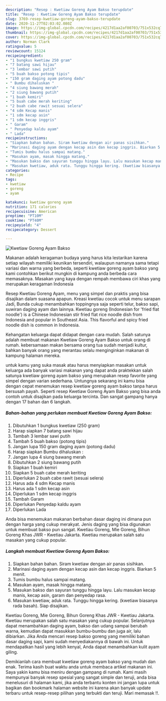 ```yaml
---
description: "Resep : Kwetiaw Goreng Ayam Bakso terupdate"
title: "Resep : Kwetiaw Goreng Ayam Bakso terupdate"
slug: 3769-resep-kwetiaw-goreng-ayam-bakso-terupdate
date: 2020-11-27T02:03:02.080Z
image: https://img-global.cpcdn.com/recipes/4217d1aa2af00703/751x532cq70/kwetiaw-goreng-ayam-bakso-foto-resep-utama.jpg
thumbnail: https://img-global.cpcdn.com/recipes/4217d1aa2af00703/751x532cq70/kwetiaw-goreng-ayam-bakso-foto-resep-utama.jpg
cover: https://img-global.cpcdn.com/recipes/4217d1aa2af00703/751x532cq70/kwetiaw-goreng-ayam-bakso-foto-resep-utama.jpg
author: Norman Clark
ratingvalue: 5
reviewcount: 15124
recipeingredient:
- "1 bungkus kwetiaw 250 gram"
- "7 batang sawi hijau"
- "3 lembar sawi putih"
- "5 buah bakso potong tipis"
- "150 gram daging ayam potong dadu"
- " Bumbu dihaluskan "
- "4 siung bawang merah"
- "2 siung bawang putih"
- "1 buah kemiri"
- "5 buah cabe merah keriting"
- "2 buah cabe rawit sesuai selera"
- "4 sdm Kecap manis"
- "1 sdm kecap asin"
- "1 sdm kecap inggris"
- " Garam"
- " Penyedap kaldu ayam"
- " Lada"
recipeinstructions:
- "Siapkan bahan bahan. Siram kwetiaw dengan air panas sisihkan."
- "Marinasi daging ayam dengan kecap asin dan kecap inggris. Biarkan 5 menit."
- "Tumis bumbu halus sampai matang."
- "Masukan ayam, masak hingga matang."
- "Masukan bakso dan sayuran tunggu hingga layu. Lalu masukan kecap manis, kecap asin, garam dan penyedap rasa."
- "Masukan kwetiaw, aduk rata. Tunggu hingga kering. (kwetiaw biasanya rada basah). Siap disajikan."
categories:
- Recipe
tags:
- kwetiaw
- goreng
- ayam

katakunci: kwetiaw goreng ayam 
nutrition: 171 calories
recipecuisine: American
preptime: "PT10M"
cooktime: "PT40M"
recipeyield: "4"
recipecategory: Dessert

---
```



![Kwetiaw Goreng Ayam Bakso](https://img-global.cpcdn.com/recipes/4217d1aa2af00703/751x532cq70/kwetiaw-goreng-ayam-bakso-foto-resep-utama.jpg)

Makanan adalah keragaman budaya yang harus kita lestarikan karena setiap wilayah memiliki keunikan tersendiri, walaupun namanya sama tetapi variasi dan warna yang berbeda, seperti kwetiaw goreng ayam bakso yang kami contohkan berikut mungkin di kampung anda berbeda cara memasaknya. Masakan yang kaya dengan rempah membawa ciri khas yang merupakan keragaman Indonesia

Resep Kwetiau Goreng Ayam, menu yang simpel dan praktis yang bisa disajikan dalam suasana apapun. Kreasi kwetiau cocok untuk menu sarapan Jadi, Bunda cukup menambahkan toppingnya saja seperti telur, bakso sapi, suwiran daging ayam dan lainnya. Kwetiau goreng (Indonesian for &#39;fried flat noodle&#39;) is a Chinese Indonesian stir fried flat rice noodle dish from Indonesia and popular in Southeast Asia. This flavorful and spicy fried noodle dish is common in Indonesia.

Kehangatan keluarga dapat didapat dengan cara mudah. Salah satunya adalah membuat makanan Kwetiaw Goreng Ayam Bakso untuk orang di rumah. kebersamaan makan bersama orang tua sudah menjadi kultur, bahkan banyak orang yang merantau selalu menginginkan makanan di kampung halaman mereka.

untuk kamu yang suka masak atau harus menyiapkan masakan untuk keluarga ada banyak variasi makanan yang dapat anda praktekkan salah satunya kwetiaw goreng ayam bakso yang merupakan resep favorite yang simpel dengan varian sederhana. Untungnya sekarang ini kamu bisa dengan cepat menemukan resep kwetiaw goreng ayam bakso tanpa harus bersusah payah.
Seperti resep Kwetiaw Goreng Ayam Bakso yang bisa anda contoh untuk disajikan pada keluarga tercinta. Dan sangat gampang hanya dengan 17 bahan dan 6 langkah.


<!--inarticleads1-->

##### Bahan-bahan yang perlukan membuat Kwetiaw Goreng Ayam Bakso:

1. Dibutuhkan 1 bungkus kwetiaw (250 gram)
1. Harap siapkan 7 batang sawi hijau
1. Tambah 3 lembar sawi putih
1. Tambah 5 buah bakso (potong tipis)
1. Jangan lupa 150 gram daging ayam (potong dadu)
1. Harap siapkan  Bumbu dihaluskan :
1. Jangan lupa 4 siung bawang merah
1. Dibutuhkan 2 siung bawang putih
1. Siapkan 1 buah kemiri
1. Siapkan 5 buah cabe merah keriting
1. Diperlukan 2 buah cabe rawit (sesuai selera)
1. Harus ada 4 sdm Kecap manis
1. Harus ada 1 sdm kecap asin
1. Diperlukan 1 sdm kecap inggris
1. Tambah  Garam
1. Diperlukan  Penyedap kaldu ayam
1. Diperlukan  Lada


Anda bisa menemukan makanan berbahan dasar daging ini dimana pun dengan harga yang cukup merakyat. Jenis daging yang bisa digunakan untuk membuat bakso pun sangat. Kwetiau Goreng, Mie Goreng, Bihun Goreng Khas JWR - Kwetiau Jakarta. Kwetiau merupakan salah satu masakan yang cukup popular. 

<!--inarticleads2-->

##### Langkah membuat  Kwetiaw Goreng Ayam Bakso:

1. Siapkan bahan bahan. Siram kwetiaw dengan air panas sisihkan.
1. Marinasi daging ayam dengan kecap asin dan kecap inggris. Biarkan 5 menit.
1. Tumis bumbu halus sampai matang.
1. Masukan ayam, masak hingga matang.
1. Masukan bakso dan sayuran tunggu hingga layu. Lalu masukan kecap manis, kecap asin, garam dan penyedap rasa.
1. Masukan kwetiaw, aduk rata. Tunggu hingga kering. (kwetiaw biasanya rada basah). Siap disajikan.


Kwetiau Goreng, Mie Goreng, Bihun Goreng Khas JWR - Kwetiau Jakarta. Kwetiau merupakan salah satu masakan yang cukup popular. Selanjutnya dapat menambahkan daging ayam, bakso dan udang sampai berubah warna, kemudian dapat masukkan bumbu-bumbu dan juga air, lalu dibiarkan. Jika Anda mencari resep bakso goreng yang memiliki bahan dasar daging sapi, kami sudah menyediakannya di bawah ini. Untuk mendapatkan hasil yang lebih kenyal, Anda dapat menambahkan kulit ayam giling. 

Demikianlah cara membuat kwetiaw goreng ayam bakso yang mudah dan enak. Terima kasih buat waktu anda untuk membaca artikel makanan ini. Saya yakin kamu bisa meniru dengan gampang di rumah. Kami masih mempunyai banyak resep spesial yang sangat simple dan teruji, anda bisa menelusuri di halaman kami, jika anda terbantu konten ini jangan lupa untuk bagikan dan bookmark halaman website ini karena akan banyak update terbaru untuk resep-resep pilihan yang terbukti dan teruji. Mari memasak !!. 
